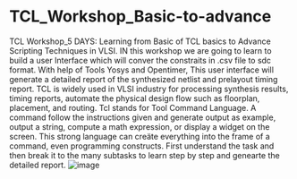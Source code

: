 # TCL_Workshop_Basic-to-advance
TCL Workshop_5 DAYS: Learning from  Basic of TCL basics to Advance Scripting Techniques in VLSI. IN this workshop we are going to learn to build a user Interface which will conver the constraits in .csv file to sdc format. With help of Tools Yosys and Opentimer, This user interface will generate a detailed report of the synthesized netlist and prelayout timing report.
TCL is widely used in VLSI industry for processing synthesis results, timing reports, automate the physical design flow such as floorplan, placement, and routing. 
Tcl stands for Tool Command Language. A command follow the instructions given and generate output as example, output a string, compute a math expression, or display a widget on the screen.
This strong language can creäte everything into the frame of a command, even programming constructs.
First understand the task and then break it to the many subtasks to learn step by step and genearte the detailed report.
![image](https://github.com/Reshusaini/TCL_Workshop_Basic-to-advance/assets/111287601/daeeb09f-1bcc-43b7-bfbb-ece2eb4332a3)



